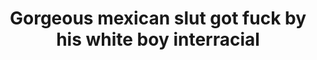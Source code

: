---
layout: post
title: Gorgeous mexican slut got fuck by his white boy interracial
duration: '14:22'
view: 225
rate: 2
video: 'https://flashservice.xvideos.com/embedframe/10528221'
category: 
 - black
 - brunette
 - busty
 - curvy
 - gorgeous
 - stunning
tags: 
 - big-black-cock
priority: 0.9
changefreq: daily
---